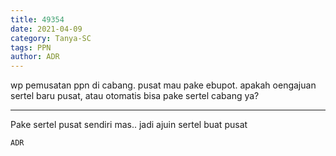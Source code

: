 ```yaml
---
title: 49354
date: 2021-04-09
category: Tanya-SC
tags: PPN
author: ADR
---
```


wp pemusatan ppn di cabang. pusat mau pake ebupot. apakah oengajuan sertel baru pusat, atau otomatis bisa pake sertel cabang ya?

---

Pake sertel pusat sendiri mas.. jadi ajuin sertel buat pusat

`ADR`
